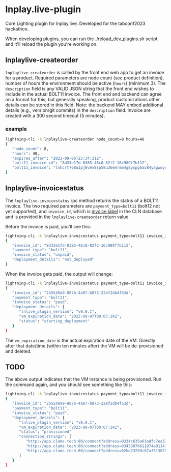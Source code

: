 # lnplay.live-plugin

Core Lighting plugin for lnplay.live. Developed for the tabconf2023 hackathon.

When developing plugins, you can run the ./reload_dev_plugins.sh script and it'll reload the plugin you're working on.

## lnplaylive-createorder

`lnplaylive-createorder` is called by the front end web app to get an invoice for a product. Required parameters are node count (see product definition), number of hours the environment should be active (`hours`) (minimum 3). The `description` field is any VALID JSON string that the front end wishes to include in the actual BOLT11 invoice. The front end and backend can agree on a format for this, but generally speaking, product customizations other details can be stored in this field. Note: the backend MAY embed additional details (e.g., version/git commits) in the `description` field. Invoice are created with a 300 second timeout (5 minutes).

### example

```bash
lightning-cli -k lnplaylive-createorder node_count=8 hours=48
{
   "node_count": 8,
   "hours": 48,
   "expires_after": "2023-09-06T23:34:31Z",
   "bolt11_invoice_id": "8d33e17d-0385-46c0-82f2-16c989f7b112",
   "bolt11_invoice": "lnbcrt768u1pj0v6v8sp59u36emrmm4g8yspg6a584yagwwyuzmjjgvfsefruan457xrl9mmspp53ms372dg6lnxyr0jal2hla8ljwhcrck3lej9gngerjjxpts6ehqqdpcd3h8qmrp0yhxc6tkv5sz6gpcyphx7er9wvsxvmmjyq6rsgrgda6hyuewxqzfvcqp29qxpqysgqc8tw7v0ddjn9kctg9xsx9925yl2fnwzstrylle8yhpq3fccwjlxz57rf6tyx627f3u54pkec4em6vnjekf4ayngcr6uylt24xlstkesp4407tz"
}
```

## lnplaylive-invoicestatus

The `lnplaylive-invoicestatus` rpc method returns the status of a BOLT11 invoice. The two required parameters are `payment_type=bolt11` (bolt12 not yet supported), and `invoice_id`, which is [invoice label](https://docs.corelightning.org/reference/lightning-invoice) in the CLN database and is provided in the `lnplaylive-createorder` return value.

Before the invoice is paid, you'll see this:

```bash
lightning-cli -k lnplaylive-invoicestatus payment_type=bolt11 invoice_id=8d33e17d-0385-46c0-82f2-16c989f7b112
{
   "invoice_id": "8d33e17d-0385-46c0-82f2-16c989f7b112",
   "payment_type": "bolt11",
   "invoice_status": "unpaid",
   "deployment_details": "not_deployed"
}
```

When the invoice gets paid, the output will change:

```bash
lightning-cli -k lnplaylive-invoicestatus payment_type=bolt11 invoice_id=2b5549a9-807b-4a07-b873-22ef2db4f53d
{
   "invoice_id": "2b5549a9-807b-4a07-b873-22ef2db4f53d",
   "payment_type": "bolt11",
   "invoice_status": "paid",
   "deployment_details": {
      "lnlive_plugin_version": "v0.0.1",
      "vm_expiration_date": "2023-09-07T00:07:24Z",
      "status": "starting_deployment"
   }
}
```

The `vm_expiration_date` is the actual expiration date of the VM. Directly after that date/time (within ten minutes after) the VM will be de-provisioned and deleted.


## TODO

The above output indicates that the VM instance is being provisioned. Run the command again, and you should see something like this:

```bash
lightning-cli -k lnplaylive-invoicestatus payment_type=bolt11 invoice_id=2b5549a9-807b-4a07-b873-22ef2db4f53d
{
   "invoice_id": "2b5549a9-807b-4a07-b873-22ef2db4f53d",
   "payment_type": "bolt11",
   "invoice_status": "paid",
   "deployment_details": {
      "lnlive_plugin_version": "v0.0.1",
      "vm_expiration_date": "2023-09-07T00:07:24Z",
      "status": "provisioned"
      "connection_strings": [
         "http://app.clams.tech:80/connect?address=0334c635a61adfc7ea53a0c20a808002c732da05506e248b5582238d0e9c43bebb@127.0.0.1:6001&type=direct&value=ws:&rune=gJIrc38yC277E_bwolwBcXhI6YEX7LVv0YjxIkkswME9NSZtZXRob2QvbGlzdGRhdGFzdG9yZSZtZXRob2RebGlzdHxtZXRob2ReZ2V0fG1ldGhvZD13YWl0YW55aW52b2ljZXxtZXRob2Q9d2FpdGludm9pY2V8bWV0aG9kPWxpc3RwYXlzfG1ldGhvZD13YWl0YW55aW52b2ljZXxtZXRob2Q9d2FpdGludm9pY2V8bWV0aG9kPWludm9pY2V8bWV0aG9kXm9mZmVyfG1ldGhvZD1wYXl8bWV0aG9kPWZldGNoaW52b2ljZXxtZXRob2Q9Y3JlYXRlaW52b2ljZXxtZXRob2R-YmtwciZyYXRlPTYw",
         "http://app.clams.tech:80/connect?address=03433876611974a0114790570072960f42ec3853d104f7d6be6a1dc256e9a21fab@127.0.0.1:6002&type=direct&value=ws:&rune=gQ_ER59JiMEAze11IXNE6pYJOCAdM3D6gmEj1Q8neaA9NSZtZXRob2QvbGlzdGRhdGFzdG9yZSZtZXRob2RebGlzdHxtZXRob2ReZ2V0fG1ldGhvZD13YWl0YW55aW52b2ljZXxtZXRob2Q9d2FpdGludm9pY2V8bWV0aG9kPWxpc3RwYXlzfG1ldGhvZD13YWl0YW55aW52b2ljZXxtZXRob2Q9d2FpdGludm9pY2V8bWV0aG9kPWludm9pY2V8bWV0aG9kXm9mZmVyfG1ldGhvZD1wYXl8bWV0aG9kPWZldGNoaW52b2ljZXxtZXRob2Q9Y3JlYXRlaW52b2ljZXxtZXRob2R-YmtwcnxtZXRob2Q9bGlzdHByaXNtc3xtZXRob2Q9Y3JlYXRlcHJpc20mcmF0ZT02MA==",
         "http://app.clams.tech:80/connect?address=02bd23289c67af513073022b10fefab925b3d75f796cdcae11feb3a4a32c622cf3@127.0.0.1:6003&type=direct&value=ws:&rune=uGEqAvbAEh2PXEwQCyokG2o3XWPxtm290kqShxxNUNE9NSZtZXRob2QvbGlzdGRhdGFzdG9yZSZtZXRob2RebGlzdHxtZXRob2ReZ2V0fG1ldGhvZD13YWl0YW55aW52b2ljZXxtZXRob2Q9d2FpdGludm9pY2V8bWV0aG9kPWxpc3RwYXlzfG1ldGhvZD13YWl0YW55aW52b2ljZXxtZXRob2Q9d2FpdGludm9pY2V8bWV0aG9kPWludm9pY2V8bWV0aG9kXm9mZmVyfG1ldGhvZD1wYXl8bWV0aG9kPWZldGNoaW52b2ljZXxtZXRob2Q9Y3JlYXRlaW52b2ljZXxtZXRob2R-YmtwciZyYXRlPTYw"
      ]
   }
}
```